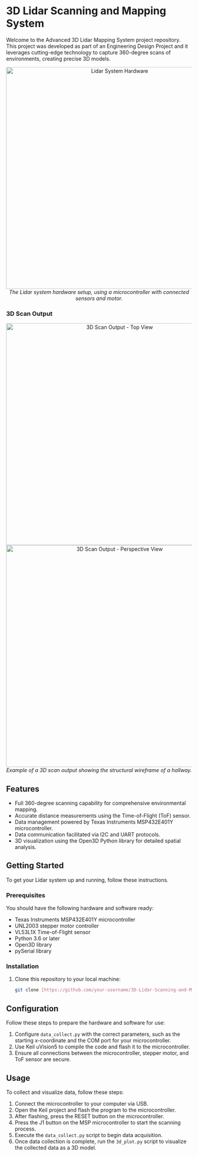 # 3D Lidar Scanning and Mapping System

Welcome to the Advanced 3D Lidar Mapping System project repository. This project was developed as part of an Engineering Design Project and it leverages cutting-edge technology to capture 360-degree scans of environments, creating precise 3D models.

<p align="center">
  <img src="https://github.com/phanannie/3D-Lidar-Scanning-System/assets/108703625/20613482-fe35-47db-bdb9-a843c0991233" alt="Lidar System Hardware" width="600"/>
  <br>
  <em>The Lidar system hardware setup, using a microcontroller with connected sensors and motor.</em>
</p>

### 3D Scan Output

<p align="center">
  <img src="https://github.com/phanannie/3D-Lidar-Scanning-System/assets/108703625/f6d73ac6-8d19-4564-b35b-d69642bebe57" alt="3D Scan Output - Top View" width="600"/>
  <br>
  <img src="https://github.com/phanannie/3D-Lidar-Scanning-System/assets/108703625/56839a69-1a6f-495f-8747-a7f735c19777" alt="3D Scan Output - Perspective View" width="600"/>
  <br>
  <em>Example of a 3D scan output showing the structural wireframe of a hallway.</em>
</p>

## Features

- Full 360-degree scanning capability for comprehensive environmental mapping.
- Accurate distance measurements using the Time-of-Flight (ToF) sensor.
- Data management powered by Texas Instruments MSP432E401Y microcontroller.
- Data communication facilitated via I2C and UART protocols.
- 3D visualization using the Open3D Python library for detailed spatial analysis.

## Getting Started

To get your Lidar system up and running, follow these instructions.

### Prerequisites

You should have the following hardware and software ready:

- Texas Instruments MSP432E401Y microcontroller
- UNL2003 stepper motor controller
- VL53L1X Time-of-Flight sensor
- Python 3.6 or later
- Open3D library
- pySerial library

### Installation

1. Clone this repository to your local machine:

   ```bash
   git clone [https://github.com/your-username/3D-Lidar-Scanning-and-Mapping-System.git](https://github.com/phanannie/3D-Lidar-Scanning-System.git)

## Configuration

Follow these steps to prepare the hardware and software for use:

1. Configure `data_collect.py` with the correct parameters, such as the starting x-coordinate and the COM port for your microcontroller.
2. Use Keil uVision5 to compile the code and flash it to the microcontroller.
3. Ensure all connections between the microcontroller, stepper motor, and ToF sensor are secure.

## Usage

To collect and visualize data, follow these steps:

1. Connect the microcontroller to your computer via USB.
2. Open the Keil project and flash the program to the microcontroller.
3. After flashing, press the RESET button on the microcontroller.
4. Press the J1 button on the MSP microcontroller to start the scanning process.
5. Execute the `data_collect.py` script to begin data acquisition.
6. Once data collection is complete, run the `3d_plot.py` script to visualize the collected data as a 3D model.
